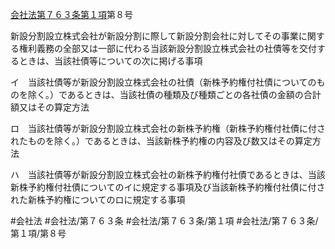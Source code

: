 [会社法第７６３条第１項](会社法＿＿＿＿第７６３条第１項)第８号

新設分割設立株式会社が新設分割に際して新設分割会社に対してその事業に関する権利義務の全部又は一部に代わる当該新設分割設立株式会社の社債等を交付するときは、当該社債等についての次に掲げる事項

イ　当該社債等が新設分割設立株式会社の社債（新株予約権付社債についてのものを除く。）であるときは、当該社債の種類及び種類ごとの各社債の金額の合計額又はその算定方法

ロ　当該社債等が新設分割設立株式会社の新株予約権（新株予約権付社債に付されたものを除く。）であるときは、当該新株予約権の内容及び数又はその算定方法

ハ　当該社債等が新設分割設立株式会社の新株予約権付社債であるときは、当該新株予約権付社債についてのイに規定する事項及び当該新株予約権付社債に付された新株予約権についてのロに規定する事項


#会社法
#会社法/第７６３条
#会社法/第７６３条/第１項
#会社法/第７６３条/第１項/第８号
